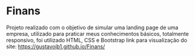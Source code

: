 # Finans

Projeto realizado com o objetivo de simular uma landing page de uma empresa, utilizado para praticar meus conhecimentos básicos, totalmente responsivo, foi utilizado HTML, CSS e Bootstrap
link para visualização do site: https://gustavojb1.github.io/Finans/
